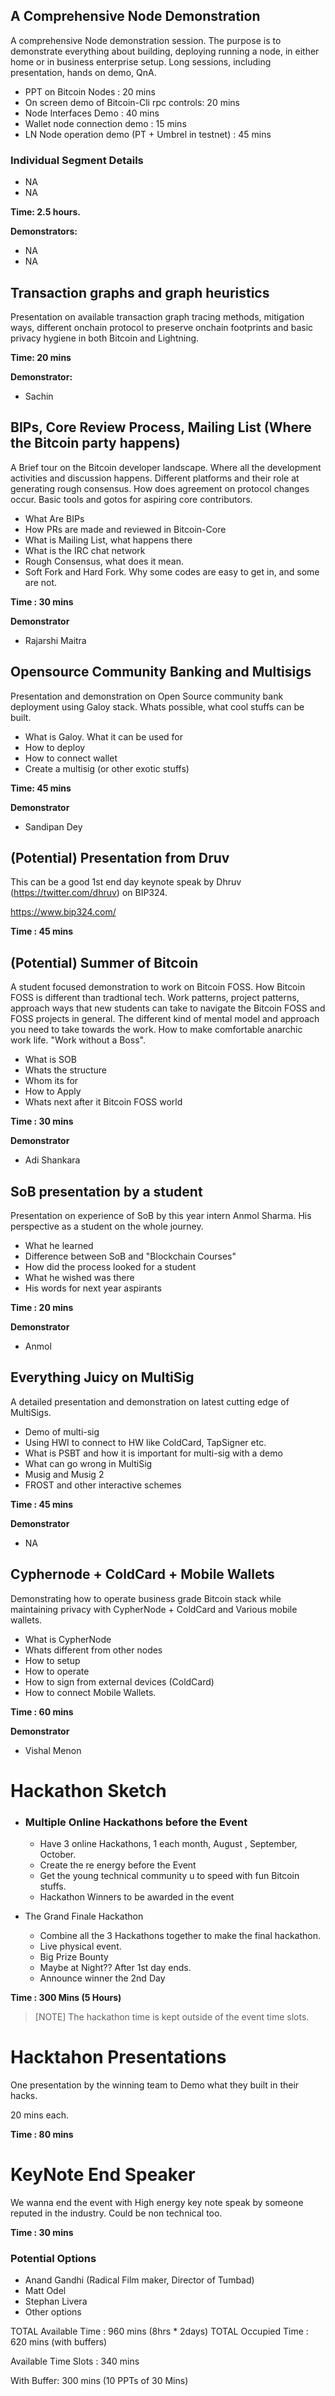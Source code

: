 ## A Comprehensive Node Demonstration

A comprehensive Node demonstration session. The purpose is to demonstrate everything about building, deploying
running a node, in either home or in business enterprise setup. Long sessions, including presentation, hands on demo,
QnA.

 - PPT on Bitcoin Nodes :                       20 mins
 - On screen demo of Bitcoin-Cli rpc controls:  20 mins
 - Node Interfaces Demo : 40 mins
 - Wallet node connection demo : 15 mins
 - LN Node operation demo (PT + Umbrel in testnet) : 45 mins

### Individual Segment Details
 - NA
 - NA


**Time:  2.5 hours.**


**Demonstrators:**
 - NA
 - NA 

## Transaction graphs and graph heuristics
Presentation on available transaction graph tracing methods, mitigation ways, different
onchain protocol to preserve onchain footprints and basic privacy hygiene in both Bitcoin and 
Lightning.   

**Time: 20 mins**

**Demonstrator:**
 - Sachin 

## BIPs, Core Review Process, Mailing List (Where the Bitcoin party happens)

A Brief tour on the Bitcoin developer landscape. Where all the development activities and 
discussion happens. Different platforms and their role at generating rough consensus. How does
agreement on protocol changes occur. Basic tools and gotos for aspiring core contributors.

 - What Are BIPs
 - How PRs are made and reviewed in Bitcoin-Core
 - What is Mailing List, what happens there
 - What is the IRC chat network 
 - Rough Consensus, what does it mean.
 - Soft Fork and Hard Fork. Why some codes are easy to get in, and some are not.

**Time : 30 mins**

**Demonstrator**
 - Rajarshi Maitra

## Opensource Community Banking and Multisigs

Presentation and demonstration on Open Source community bank deployment using Galoy stack. Whats possible,
what cool stuffs can be built.

 - What is Galoy. What it can be used for
 - How to deploy
 - How to connect wallet
 - Create a multisig (or other exotic stuffs)

**Time: 45 mins**

**Demonstrator**
 - Sandipan Dey


## (Potential) Presentation from Druv

This can be a good 1st end day keynote speak by Dhruv (https://twitter.com/dhruv) on BIP324. 

https://www.bip324.com/

**Time : 45 mins**

## (Potential) Summer of Bitcoin

A student focused demonstration to work on Bitcoin FOSS. How Bitcoin FOSS is different than tradtional tech.
Work patterns, project patterns, approach ways that new students can take to navigate the Bitcoin FOSS and FOSS
projects in general. The different kind of mental model and approach you need to take towards the work. How to make
comfortable anarchic work life. "Work without a Boss".

 - What is SOB
 - Whats the structure
 - Whom its for
 - How to Apply
 - Whats next after it Bitcoin FOSS world

**Time : 30 mins**

**Demonstrator**
 - Adi Shankara

## SoB presentation by a student

Presentation on experience of SoB by this year intern Anmol Sharma. His perspective as a student on the whole
journey.

 - What he learned
 - Difference between SoB and "Blockchain Courses"
 - How did the process looked for a student
 - What he wished was there
 - His words for next year aspirants

**Time : 20 mins**

**Demonstrator**
 - Anmol

## Everything Juicy on MultiSig

A detailed presentation and demonstration on latest cutting edge of MultiSigs.

 - Demo of multi-sig
 - Using HWI to connect to HW like ColdCard, TapSigner etc.
 - What is PSBT and how it is important for multi-sig with a demo
 - What can go wrong in MultiSig
 - Musig and Musig 2
 - FROST and other interactive schemes

**Time : 45 mins**

**Demonstrator**
 - NA

## Cyphernode + ColdCard + Mobile Wallets

Demonstrating how to operate business grade Bitcoin stack while maintaining privacy with CypherNode + ColdCard and Various mobile wallets.

 - What is CypherNode
 - Whats different from other nodes
 - How to setup
 - How to operate
 - How to sign from external devices (ColdCard)
 - How to connect Mobile Wallets.

**Time : 60 mins**

**Demonstrator**
 - Vishal Menon

# Hackathon Sketch

 - ### Multiple Online Hackathons before the Event
   - Have 3 online Hackathons, 1 each month, August , September, October.
   - Create the re energy before the Event
   - Get the young technical community u to speed with fun Bitcoin stuffs.
   - Hackathon Winners to be awarded in the event

 - The Grand Finale Hackathon
   - Combine all the 3 Hackathons together to make the final hackathon.
   - Live physical event.
   - Big Prize Bounty
   - Maybe at Night?? After 1st day ends.
   - Announce winner the 2nd Day

  **Time : 300 Mins (5 Hours)**

> [NOTE]
> The hackathon time is kept outside of the event time slots.


# Hacktahon Presentations

One presentation by the winning team to Demo what they built in their hacks.

20 mins each.

**Time : 80 mins**


# KeyNote End Speaker
We wanna end the event with High energy key note speak by someone reputed in the industry. Could be non technical too.

**Time : 30 mins**

### Potential Options
 - Anand Gandhi (Radical Film maker, Director of Tumbad)
 - Matt Odel
 - Stephan Livera
 - Other options


TOTAL Available Time : 960 mins (8hrs * 2days)
TOTAL Occupied Time : 620 mins (with  buffers)

Available Time Slots : 340 mins

With Buffer: 300 mins (10 PPTs of 30 Mins)





